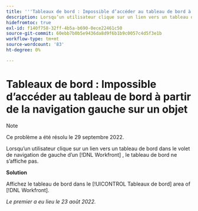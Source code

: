 ```yaml
---
title: '''Tableaux de bord : Impossible d’accéder au tableau de bord à partir du volet de navigation gauche sur un objet"'
description: Lorsqu’un utilisateur clique sur un lien vers un tableau de bord dans le volet de navigation de gauche d’un [!DNL Workfront] , le tableau de bord ne s’affiche pas.
hidefromtoc: true
exl-id: f140f758-32ff-4b5a-b690-0ece22461c50
source-git-commit: 60ebb7b0b5e9436da8d9f6b1b9c0057c4d5f3e1b
workflow-type: tm+mt
source-wordcount: '83'
ht-degree: 0%

---
```


# Tableaux de bord : Impossible d’accéder au tableau de bord à partir de la navigation gauche sur un objet

>[!NOTE]
>
>Ce problème a été résolu le 29 septembre 2022.

Lorsqu’un utilisateur clique sur un lien vers un tableau de bord dans le volet de navigation de gauche d’un [!DNL Workfront] , le tableau de bord ne s’affiche pas.

**Solution**

Affichez le tableau de bord dans le [!UICONTROL Tableaux de bord] area of [!DNL Workfront].

_Le premier a eu lieu le 23 août 2022._
